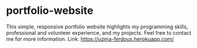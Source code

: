 # portfolio-website
This simple, responsive portfolio website highlights my programming skills, professional and volunteer experience, and my projects. Feel free to contact me for more information.
Link: https://uzma-ferdous.herokuapp.com/
